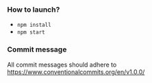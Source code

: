 
### How to launch?

- `npm install`
- `npm start`

### Commit message

All commit messages should adhere to https://www.conventionalcommits.org/en/v1.0.0/
